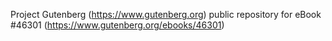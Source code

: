 Project Gutenberg (https://www.gutenberg.org) public repository for eBook #46301 (https://www.gutenberg.org/ebooks/46301)
